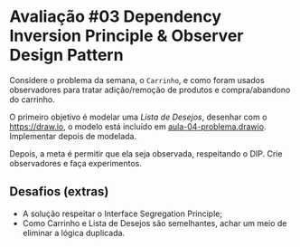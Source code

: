 # Avaliação #03 Dependency Inversion Principle & Observer Design Pattern

Considere o problema da semana, o `Carrinho`, e como foram usados observadores para tratar adição/remoção de produtos e compra/abandono do carrinho.

O primeiro objetivo é modelar uma _Lista de Desejos_, desenhar com o <https://draw.io>, o modelo está incluído em [aula-04-problema.drawio](aula-04-problema.drawio). Implementar depois de modelada.

Depois, a meta é permitir que ela seja observada, respeitando o DIP. Crie observadores e faça experimentos.

## Desafios (extras)

- A solução respeitar o Interface Segregation Principle;
- Como Carrinho e Lista de Desejos são semelhantes, achar um meio de eliminar a lógica duplicada.
